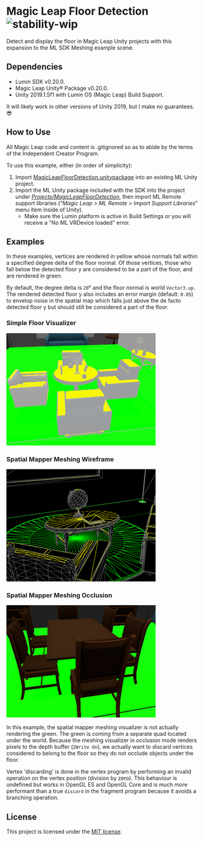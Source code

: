 # Magic Leap Floor Detection ![stability-wip](https://img.shields.io/badge/stability-work_in_progress-lightgrey.svg)

Detect and display the floor in Magic Leap Unity projects with this expansion to the ML SDK Meshing example scene.

## Dependencies

* Lumin SDK v0.20.0.
* Magic Leap Unity® Package v0.20.0.
* Unity 2019.1.5f1 with Lumin OS (Magic Leap) Build Support.

It will likely work in other versions of Unity 2019, but I make no guarantees. 😎

## How to Use

All Magic Leap code and content is .gitignored so as to abide by the terms of the Independent Creator Program.

To use this example, either (in order of simplicity):

1. Import [MagicLeapFloorDetection.unitypackage](https://github.com/davidfoster/magic-leap-floor-detection/blob/develop/Packages/MagicLeapFloorDetection.unitypackage) into an existing ML Unity project.
2. Import the ML Unity package included with the SDK into the project under [_Projects/MagicLeapFloorDetection_](https://github.com/davidfoster/magic-leap-floor-detection/blob/develop/Projects/MagicLeapFloorDetection), then import ML Remote support libraries ("_Magic Leap > ML Remote > Import Support Libraries_" menu item inside of Unity).
   * Make sure the Lumin platform is active in Build Settings or you will receive a "No ML VRDevice loaded" error.

## Examples

In these examples, vertices are rendered in yellow whose normals fall within a specified degree delta of the floor normal. Of those vertices, those who fall below the detected floor y are considered to be a part of the floor, and are rendered in green.

By default, the degree delta is `20`° and the floor normal is world `Vector3.up`. The rendered detected floor y also includes an error margin (default: `0.05`) to envelop noise in the spatial map which falls just above the de facto detected floor y but should still be considered a part of the floor.

### Simple Floor Visualizer

<img src="https://github.com/davidfoster/magic-leap-floor-detection/blob/develop/Examples/simple-floor-visualizer-example.png" alt="Simple Floor Visualizer." width="392" height="294" />

### Spatial Mapper Meshing Wireframe

<img src="https://github.com/davidfoster/magic-leap-floor-detection/blob/develop/Examples/spatial-mapper-meshing-wireframe-example.png" alt="Spatial Mapper Wireframe Occlusion." width="392" height="294" />

### Spatial Mapper Meshing Occlusion

<img src="https://github.com/davidfoster/magic-leap-floor-detection/blob/develop/Examples/spatial-mapper-meshing-occlusion-example.png" alt="Spatial Mapper Meshing Occlusion." width="392" height="294" />

In this example, the spatial mapper meshing visualizer is not actually rendering the green. The green is coming from a separate quad located under the world. Because the meshing visualizer in occlusion mode renders pixels to the depth buffer (`ZWrite On`), we actually want to discard vertices considered to belong to the floor so they do not occlude objects under the floor.

Vertex 'discarding' is done in the vertex program by performing an invalid operation on the vertex position (division by zero). This behaviour is undefined but works in OpenGL ES and OpenGL Core and is much more performant than a true `discard` in the fragment program because it avoids a branching operation.

## License

This project is licensed under the [MIT license](https://github.com/davidfoster/magic-leap-floor-detection/blob/develop/LICENSE).